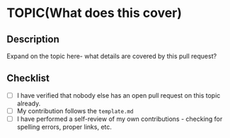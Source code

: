 # TOPIC(What does this cover)

## Description

Expand on the topic here- what details are covered by this pull request?

## Checklist

- [ ] I have verified that nobody else has an open pull request on this topic already.
- [ ] My contribution follows the `template.md`
- [ ] I have performed a self-review of my own contributions - checking for spelling errors, proper links, etc.
